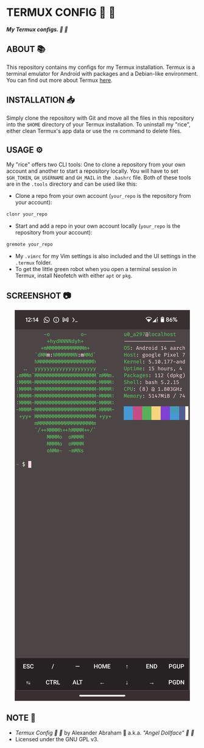 # TERMUX CONFIG :dolls: :iphone:

***My Termux configs. :dolls: :iphone:***

## ABOUT :books:

This repository contains my configs for my Termux installation. Termux is a terminal emulator for Android with packages and a Debian-like environment. You can find out more about Termux [here](https://termux.dev).

## INSTALLATION :inbox_tray:

Simply clone the repository with Git and move all the files in this repository into the `$HOME` directory of your Termux installation.
To uninstall my "rice", either clean Termux's app data or use the `rm` command to delete files.

## USAGE :gear:

My "rice" offers two CLI tools: One to clone a repository from your own account and another to start a repository locally. You will have to set `$GH_TOKEN`, `GH_USERNAME` and `GH_MAIL` in the `.bashrc` file. Both of these tools are in the `.tools` directory and can be used like this:

- Clone a repo from your own account (`your_repo` is the repository from your account):

```bash
clonr your_repo
```

- Start and add a repo in your own account locally (`your_repo` is the repository from your account):

```bash
gremote your_repo
```

- My `.vimrc` for my Vim settings is also included and the UI settings in the `.termux` folder.
- To get the little green robot when you open a terminal session in Termux, install Neofetch with either `apt` or `pkg`.

## SCREENSHOT :camera:

<p align="center">
 <img src="screenshot/screenie.png"/>
</p>

## NOTE :scroll:

- *Termux Config :dolls: :iphone:* by Alexander Abraham :black_heart: a.k.a. *"Angel Dollface" :dolls: :ribbon:*
- Licensed under the GNU GPL v3.